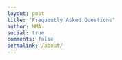 ```yaml
---
layout: post
title: "Frequently Asked Questions"
author: MMA
social: true
comments: false
permalink: /about/
---
```

